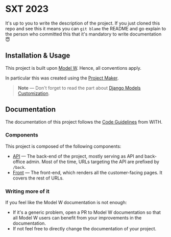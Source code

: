 # SXT 2023

It's up to you to write the description of the project. If you just cloned this
repo and see this it means you can `git blame` the README and go explain to the
person who committed this that it's mandatory to write documentation 😇

## Installation & Usage

This project is built upon [Model W](https://model-w.rtfd.io/). Hence, all
conventions apply.

In particular this was created using the
[Project Maker](https://github.com/ModelW/project-maker).

> **Note** &mdash; Don't forget to read the part about
> [Django Models Customization](https://github.com/modelw/project-maker#django-models-customization).

## Documentation

The documentation of this project follows the
[Code Guidelines](https://with-codeguidelines.readthedocs-hosted.com/en/latest/documentation.html)
from WITH.

### Components

This project is composed of the following components:

-   [API](./api) &mdash; The back-end of the project, mostly serving as API and
    back-office admin. Most of the time, URLs targeting the API are prefixed by
    `/back`.
-   [Front](./front) &mdash; The front-end, which renders all the
    customer-facing pages. It covers the rest of URLs.

### Writing more of it

If you feel like the Model W documentation is not enough:

-   If it's a generic problem, open a PR to Model W documentation so that all
    Model W users can benefit from your improvements in the documentation.
-   If not feel free to directly change the documentation of your project.
